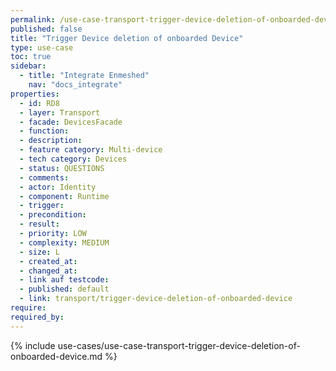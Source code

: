 ```yaml
---
permalink: /use-case-transport-trigger-device-deletion-of-onboarded-device
published: false
title: "Trigger Device deletion of onboarded Device"
type: use-case
toc: true
sidebar:
  - title: "Integrate Enmeshed"
    nav: "docs_integrate"
properties:
  - id: RD8
  - layer: Transport
  - facade: DevicesFacade
  - function:
  - description:
  - feature category: Multi-device
  - tech category: Devices
  - status: QUESTIONS
  - comments:
  - actor: Identity
  - component: Runtime
  - trigger:
  - precondition:
  - result:
  - priority: LOW
  - complexity: MEDIUM
  - size: L
  - created_at:
  - changed_at:
  - link auf testcode:
  - published: default
  - link: transport/trigger-device-deletion-of-onboarded-device
require:
required_by:
---
```


{% include use-cases/use-case-transport-trigger-device-deletion-of-onboarded-device.md %}
